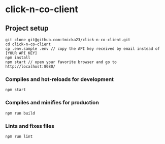# click-n-co-client

## Project setup

```shell
git clone git@github.com:tmicka23/click-n-co-client.git
cd click-n-co-client
cp .env.sample .env // copy the API key received by email instead of [YOUR API KEY]
npm install
npm start // open your favorite browser and go to http://localhost:8080/
```

### Compiles and hot-reloads for development

```shell
npm start
```

### Compiles and minifies for production

```shell
npm run build
```

### Lints and fixes files

```shell
npm run lint
```
